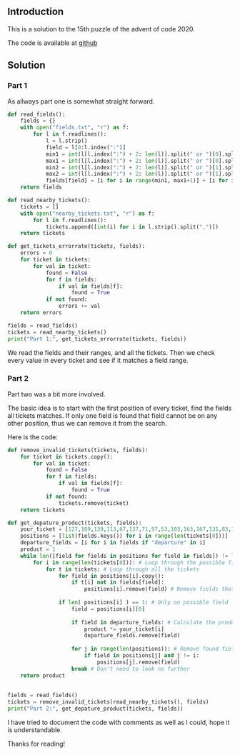 ## Introduction
This is a solution to the 15th puzzle of the advent of code 2020.

The code is available at [github](https://github.com/MatiasStorm/AdventOfCode_2020)

## Solution

### Part 1

As allways part one is somewhat straight forward.
```python
def read_fields():
    fields = {}
    with open("fields.txt", "r") as f:
        for l in f.readlines():
            l = l.strip()
            field = l[0:l.index(":")]
            min1 = int(l[l.index(":") + 2: len(l)].split(" or ")[0].split("-")[0])
            max1 = int(l[l.index(":") + 2: len(l)].split(" or ")[0].split("-")[1])
            min2 = int(l[l.index(":") + 2: len(l)].split(" or ")[1].split("-")[0])
            max2 = int(l[l.index(":") + 2: len(l)].split(" or ")[1].split("-")[1])
            fields[field] = [i for i in range(min1, max1+1)] + [i for i in range(min2, max2+1)] # Create array of all possible values
    return fields

def read_nearby_tickets():
    tickets = []
    with open("nearby_tickets.txt", "r") as f:
        for l in f.readlines():
            tickets.append([int(i) for i in l.strip().split(",")])
    return tickets

def get_tickets_errorrate(tickets, fields):
    errors = 0
    for ticket in tickets:
        for val in ticket:
            found = False
            for f in fields:
                if val in fields[f]:
                    found = True
            if not found:
                errors += val
    return errors

fields = read_fields()
tickets = read_nearby_tickets()
print("Part 1:", get_tickets_errorrate(tickets, fields))
```
We read the fields and their ranges, and all the tickets. 
Then we check every value in every ticket and see if it matches a field range.

### Part 2
Part two was a bit more involved.

The basic idea is to start with the first position of every ticket, 
find the fields all tickets matches. If only one field is found that field 
cannot be on any other position, thus we can remove it from the search.

Here is the code:
```python
def remove_invalid_tickets(tickets, fields):
    for ticket in tickets.copy():
        for val in ticket:
            found = False
            for f in fields:
                if val in fields[f]:
                    found = True
            if not found:
                tickets.remove(ticket)
    return tickets

def get_depature_product(tickets, fields):
    your_ticket = [127,109,139,113,67,137,71,97,53,103,163,167,131,83,157,101,107,79,73,89]
    positions = [list(fields.keys()) for i in range(len(tickets[0]))]
    departure_fields = [i for i in fields if "departure" in i]
    product = 1
    while len([field for fields in positions for field in fields]) != len(tickets[0]): # Check if all positions are found
        for i in range(len(tickets[0])): # Loop through the possible field positions.
            for t in tickets: # Loop through all the tickets
                for field in positions[i].copy():
                    if t[i] not in fields[field]:
                        positions[i].remove(field) # Remove fields that dont match this tickets position
                
                if len( positions[i] ) == 1: # Only on possible field
                    field = positions[i][0]
                    
                    if field in departure_fields: # Calculate the product
                        product *= your_ticket[i]
                        departure_fields.remove(field)
                        
                    for j in range(len(positions)): # Remove found field from all other positions
                        if field in positions[j] and j != i:
                            positions[j].remove(field)
                    break # Don't need to look no further
    return product
    
    
fields = read_fields()
tickets = remove_invalid_tickets(read_nearby_tickets(), fields)
print("Part 2:", get_depature_product(tickets, fields))
```
I have tried to document the code with comments as well as I could, hope it is understandable.

Thanks for reading!

